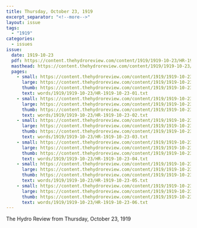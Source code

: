 ```yaml
---
title: Thursday, October 23, 1919
excerpt_separator: "<!--more-->"
layout: issue
tags:
  - "1919"
categories:
  - issues
issue:
  date: 1919-10-23
  pdf: https://content.thehydroreview.com/content/1919/1919-10-23/HR-1919-10-23.pdf
  masthead: https://content.thehydroreview.com/content/1919/1919-10-23/masthead/HR-1919-10-23.jpg
  pages:
    - small: https://content.thehydroreview.com/content/1919/1919-10-23/small/HR-1919-10-23-01.jpg
      large: https://content.thehydroreview.com/content/1919/1919-10-23/large/HR-1919-10-23-01.jpg
      thumb: https://content.thehydroreview.com/content/1919/1919-10-23/thumbnails/HR-1919-10-23-01.jpg
      text: words/1919/1919-10-23/HR-1919-10-23-01.txt
    - small: https://content.thehydroreview.com/content/1919/1919-10-23/small/HR-1919-10-23-02.jpg
      large: https://content.thehydroreview.com/content/1919/1919-10-23/large/HR-1919-10-23-02.jpg
      thumb: https://content.thehydroreview.com/content/1919/1919-10-23/thumbnails/HR-1919-10-23-02.jpg
      text: words/1919/1919-10-23/HR-1919-10-23-02.txt
    - small: https://content.thehydroreview.com/content/1919/1919-10-23/small/HR-1919-10-23-03.jpg
      large: https://content.thehydroreview.com/content/1919/1919-10-23/large/HR-1919-10-23-03.jpg
      thumb: https://content.thehydroreview.com/content/1919/1919-10-23/thumbnails/HR-1919-10-23-03.jpg
      text: words/1919/1919-10-23/HR-1919-10-23-03.txt
    - small: https://content.thehydroreview.com/content/1919/1919-10-23/small/HR-1919-10-23-04.jpg
      large: https://content.thehydroreview.com/content/1919/1919-10-23/large/HR-1919-10-23-04.jpg
      thumb: https://content.thehydroreview.com/content/1919/1919-10-23/thumbnails/HR-1919-10-23-04.jpg
      text: words/1919/1919-10-23/HR-1919-10-23-04.txt
    - small: https://content.thehydroreview.com/content/1919/1919-10-23/small/HR-1919-10-23-05.jpg
      large: https://content.thehydroreview.com/content/1919/1919-10-23/large/HR-1919-10-23-05.jpg
      thumb: https://content.thehydroreview.com/content/1919/1919-10-23/thumbnails/HR-1919-10-23-05.jpg
      text: words/1919/1919-10-23/HR-1919-10-23-05.txt
    - small: https://content.thehydroreview.com/content/1919/1919-10-23/small/HR-1919-10-23-06.jpg
      large: https://content.thehydroreview.com/content/1919/1919-10-23/large/HR-1919-10-23-06.jpg
      thumb: https://content.thehydroreview.com/content/1919/1919-10-23/thumbnails/HR-1919-10-23-06.jpg
      text: words/1919/1919-10-23/HR-1919-10-23-06.txt
---
```


The Hydro Review from Thursday, October 23, 1919

<!--more-->

